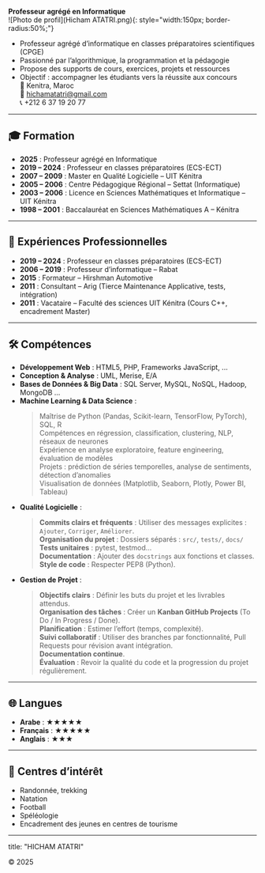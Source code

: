 **Professeur agrégé en Informatique**  
![Photo de profil](Hicham ATATRI.png){: style="width:150px; border-radius:50%;"}  
- Professeur agrégé d’informatique en classes préparatoires scientifiques (CPGE)
- Passionné par l’algorithmique, la programmation et la pédagogie
- Propose des supports de cours, exercices, projets et ressources
- Objectif : accompagner les étudiants vers la réussite aux concours  
📍 Kenitra, Maroc  
📧 [hichamatatri@gmail.com](mailto:hichamatatri@gmail.com)  
📞 +212 6 37 19 20 77  
---

## 🎓 Formation

- **2025** : Professeur agrégé en Informatique  
- **2019 – 2024** : Professeur en classes préparatoires (ECS-ECT)  
- **2007 – 2009** : Master en Qualité Logicielle – UIT Kénitra  
- **2005 – 2006** : Centre Pédagogique Régional – Settat (Informatique)  
- **2003 – 2006** : Licence en Sciences Mathématiques et Informatique – UIT Kénitra  
- **1998 – 2001** : Baccalauréat en Sciences Mathématiques A – Kénitra  

---

## 💼 Expériences Professionnelles

- **2019 – 2024** : Professeur en classes préparatoires (ECS-ECT)  
- **2006 – 2019** : Professeur d’informatique – Rabat  
- **2015** : Formateur – Hirshman Automotive  
- **2011** : Consultant – Arig (Tierce Maintenance Applicative, tests, intégration)  
- **2011** : Vacataire – Faculté des sciences UIT Kénitra (Cours C++, encadrement Master)  

---

## 🛠️ Compétences

- **Développement Web** : HTML5, PHP, Frameworks JavaScript, ... 
- **Conception & Analyse** : UML, Merise, E/A  
- **Bases de Données & Big Data** : SQL Server, MySQL, NoSQL, Hadoop, MongoDB ...  
- **Machine Learning & Data Science** :
  > Maîtrise de Python (Pandas, Scikit-learn, TensorFlow, PyTorch), SQL, R  
  > Compétences en régression, classification, clustering, NLP, réseaux de neurones  
  > Expérience en analyse exploratoire, feature engineering, évaluation de modèles  
  > Projets : prédiction de séries temporelles, analyse de sentiments, détection d’anomalies  
  > Visualisation de données (Matplotlib, Seaborn, Plotly, Power BI, Tableau)    
- **Qualité Logicielle** :  
  > **Commits clairs et fréquents**  : Utiliser des messages explicites : `Ajouter`, `Corriger`, `Améliorer`.  
  > **Organisation du projet** : Dossiers séparés : `src/`, `tests/`, `docs/`  
  > **Tests unitaires**  : pytest, testmod...  
  > **Documentation**  : Ajouter des `docstrings` aux fonctions et classes.  
  > **Style de code**  : Respecter PEP8 (Python).  
- **Gestion de Projet** :  
  > **Objectifs clairs**  : Définir les buts du projet et les livrables attendus.  
  > **Organisation des tâches**  : Créer un **Kanban GitHub Projects** (To Do / In Progress / Done).  
  > **Planification**  : Estimer l’effort (temps, complexité).  
  > **Suivi collaboratif**  : Utiliser des branches par fonctionnalité, Pull Requests pour révision avant intégration.  
  > **Documentation continue**.  
  > **Évaluation**  : Revoir la qualité du code et la progression du projet régulièrement.   

---

## 🌐 Langues 

- **Arabe** : ★★★★★  
- **Français** : ★★★★★  
- **Anglais** : ★★★  

---

## 🌱 Centres d’intérêt

- Randonnée, trekking  
- Natation  
- Football  
- Spéléologie  
- Encadrement des jeunes en centres de tourisme  

---
title: "HICHAM ATATRI"

© 2025

